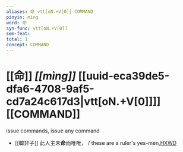 ```yaml
---
aliases: 命 vtt[oN.+V[0]] COMMAND
pinyin: mìng
word: 命
syn-func: vtt[oN.+V[0]]
sem-feat: 
total: 1
concept: COMMAND 
---
```

# [[命]] *[[mìng]]*  [[uuid-eca39de5-dfa6-4708-9af5-cd7a24c617d3|vtt[oN.+V[0]]]] [[COMMAND]]
issue commands, issue any command
 - [[韓非子]] 此人主未**命**而唯唯， / these are a ruler's yes-men,[HXWD](https://hxwd.org/textview.html?location=KR3c0005_tls_009-3a.7)